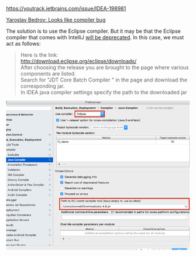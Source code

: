 https://youtrack.jetbrains.com/issue/IDEA-198981

[Yaroslav Bedrov: Looks like compiler bug](https://youtrack.jetbrains.com/issue/IDEA-198981#focus=streamItem-27-3068522-0-0)

The solution is to use the Eclipse compiler.
But it may be that the Eclipse compiler that comes with IntelliJ [will be deprecated](https://youtrack.jetbrains.com/issue/IDEA-198981#focus=streamItem-27-3068639-0-0).
In this case, we must act as follows:

> Here is the link:  
> http://download.eclipse.org/eclipse/downloads/  
> After choosing the release you are brought to the page where various components are listed.  
> Search for "JDT Core Batch Compiler " in the page and download the corresponding jar.  
> In IDEA java compiler settings specify the path to the downloaded jar  

![decision](./assets/img/decision.png)